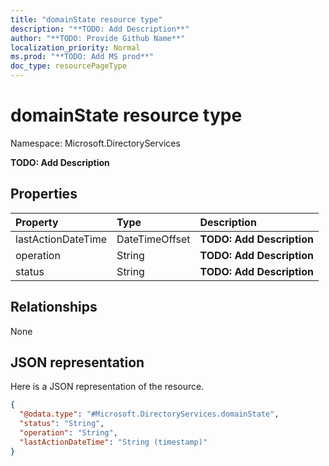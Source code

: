 ```yaml
---
title: "domainState resource type"
description: "**TODO: Add Description**"
author: "**TODO: Provide Github Name**"
localization_priority: Normal
ms.prod: "**TODO: Add MS prod**"
doc_type: resourcePageType
---
```


# domainState resource type


Namespace: Microsoft.DirectoryServices

**TODO: Add Description**

## Properties
|Property|Type|Description|
|:---|:---|:---|
|lastActionDateTime|DateTimeOffset|**TODO: Add Description**|
|operation|String|**TODO: Add Description**|
|status|String|**TODO: Add Description**|

## Relationships
None

## JSON representation
Here is a JSON representation of the resource.
<!-- {
  "blockType": "resource",
  "@odata.type": "Microsoft.DirectoryServices.domainState"
}
-->
``` json
{
  "@odata.type": "#Microsoft.DirectoryServices.domainState",
  "status": "String",
  "operation": "String",
  "lastActionDateTime": "String (timestamp)"
}
```

